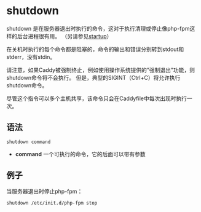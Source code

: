# shutdown
shutdown 是在服务器退出时执行的命令，这对于执行清理或停止像php-fpm这样的后台进程很有用。 （另请参见[startup](./startup.md)）

在关机时执行的每个命令都是阻塞的，命令的输出和错误分别转到stdout和stderr，没有stdin。

请注意，如果Caddy被强制终止，例如使用操作系统提供的"强制退出"功能，则shutdown命令将不会执行。 但是，典型的SIGINT（Ctrl+C）将允许执行shutdown命令。

尽管这个指令可以多个主机共享，该命令只会在Caddyfile中每次出现时执行一次。

## 语法
```
shutdown command
```
*  **command** 一个可执行的命令，它的后面可以带有参数

## 例子
当服务器退出时停止php-fpm：
```
shutdown /etc/init.d/php-fpm stop
```
